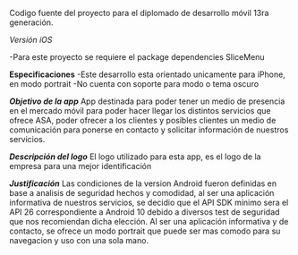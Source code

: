 Codigo fuente del proyecto para el diplomado de desarrollo móvil 13ra generación.

*Versión iOS*

-Para este proyecto se requiere el package dependencies SliceMenu

**Especificaciones**
-Este desarrollo esta orientado unicamente para iPhone, en modo portrait 
-No cuenta con soporte para modo o tema oscuro

***Objetivo de la app***
App destinada para poder tener un medio de presencia en el mercado móvil para poder hacer llegar los distintos servicios que ofrece ASA, poder ofrecer a los clientes y posibles clientes un medio de comunicación para ponerse en contacto y solicitar información de nuestros servicios.

***Descripción del logo***
El logo utilizado para esta app, es el logo de la empresa para una mejor identificación

***Justificación***
Las condiciones de la version Android fueron definidas en base a analisis de seguridad hechos y comodidad, al ser una aplicación informativa de nuestros servicios, se decidio que el API SDK minimo sera el API 26 correspondiente a Android 10 debido a diversos test de seguridad que nos recomiendan dicha elección. Al ser una aplicación informativa y de contacto, se ofrece un modo portrait que puede ser mas comodo para su navegacion y uso con una sola mano. 

